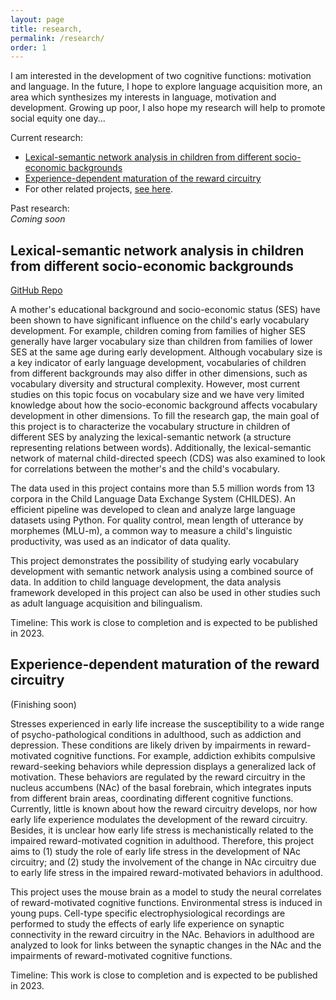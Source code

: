 ```yaml
---
layout: page
title: research,
permalink: /research/
order: 1
---
```


I am interested in the development of two cognitive functions: motivation and language. In the future, I hope to explore language acquisition more, an area which synthesizes my interests in language, motivation and development. Growing up poor, I also hope my research will help to promote social equity one day...

Current research:  
- [Lexical-semantic network analysis in children from different socio-economic backgrounds](#lexical-semantic-network-analysis-in-children-from-different-socio-economic-backgrounds)
- [Experience-dependent maturation of the reward circuitry](#experience-dependent-maturation-of-the-reward-circuitry)
- For other related projects, [see here](/projects). 

Past research:  
*Coming soon*

## Lexical-semantic network analysis in children from different socio-economic backgrounds

[GitHub Repo](https://github.com/Data-Science-for-Linguists-2022/Child-Vocab-Development)

A mother's educational background and socio-economic status (SES) have been shown to have significant influence on the child's early vocabulary development. For example, children coming from families of higher SES generally have larger vocabulary size than children from families of lower SES at the same age during early development. Although vocabulary size is a key indicator of early language development, vocabularies of children from different backgrounds may also differ in other dimensions, such as vocabulary diversity and structural complexity. However, most current studies on this topic focus on vocabulary size and we have very limited knowledge about how the socio-economic background affects vocabulary development in other dimensions. To fill the research gap, the main goal of this project is to characterize the vocabulary structure in children of different SES by analyzing the lexical-semantic network (a structure representing relations between words). Additionally, the lexical-semantic network of maternal child-directed speech (CDS) was also examined to look for correlations between the mother's and the child's vocabulary.

The data used in this project contains more than 5.5 million words from 13 corpora in the Child Language Data Exchange System (CHILDES). An efficient pipeline was developed to clean and analyze large language datasets using Python. For quality control, mean length of utterance by morphemes (MLU-m), a common way to measure a child's linguistic productivity, was used as an indicator of data quality.

This project demonstrates the possibility of studying early vocabulary development with semantic network analysis using a combined source of data. In addition to child language development, the data analysis framework developed in this project can also be used in other studies such as adult language acquisition and bilingualism.

Timeline: This work is close to completion and is expected to be published in 2023.

## Experience-dependent maturation of the reward circuitry

(Finishing soon)

Stresses experienced in early life increase the susceptibility to a wide range of psycho-pathological conditions in adulthood, such as addiction and depression. These conditions are likely driven by impairments in reward-motivated cognitive functions. For example, addiction exhibits compulsive reward-seeking behaviors while depression displays a generalized lack of motivation. These behaviors are regulated by the reward circuitry in the nucleus accumbens (NAc) of the basal forebrain, which integrates inputs from different brain areas, coordinating different cognitive functions. Currently, little is known about how the reward circuitry develops, nor how early life experience modulates the development of the reward circuitry. Besides, it is unclear how early life stress is mechanistically related to the impaired reward-motivated cognition in adulthood. Therefore, this project aims to (1) study the role of early life stress in the development of NAc circuitry; and (2) study the involvement of the change in NAc circuitry due to early life stress in the impaired reward-motivated behaviors in adulthood.

This project uses the mouse brain as a model to study the neural correlates of reward-motivated cognitive functions. Environmental stress is induced in young pups. Cell-type specific electrophysiological recordings are performed to study the effects of early life experience on synaptic connectivity in the reward circuitry in the NAc. Behaviors in adulthood are analyzed to look for links between the synaptic changes in the NAc and the impairments of reward-motivated cognitive functions.

Timeline: This work is close to completion and is expected to be published in 2023.